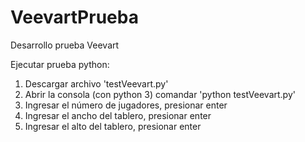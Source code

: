 # VeevartPrueba
Desarrollo prueba Veevart

Ejecutar prueba python:
 1. Descargar archivo 'testVeevart.py'
 2. Abrir la consola (con python 3) comandar 'python testVeevart.py'
 3. Ingresar el número de jugadores, presionar enter
 4. Ingresar el ancho del tablero, presionar enter
 5. Ingresar el alto del tablero, presionar enter

